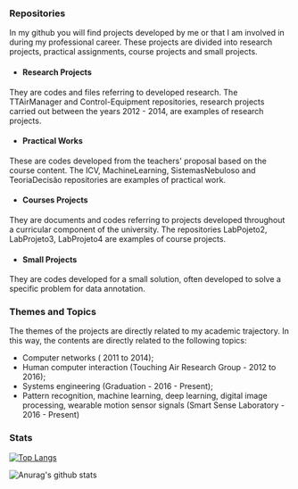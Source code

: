 ### Repositories
In my github you will find projects developed by me or that I am involved in during my professional career. These projects are divided into research projects, practical assignments, course projects and small projects.

- #### Research Projects
They are codes and files referring to developed research. The TTAirManager and Control-Equipment repositories, research projects carried out between the years 2012 - 2014, are examples of research projects.
- #### Practical Works
These are codes developed from the teachers' proposal based on the course content. The ICV, MachineLearning, SistemasNebuloso and TeoriaDecisão repositories are examples of practical work.
- #### Courses Projects
They are documents and codes referring to projects developed throughout a curricular component of the university. The repositories LabPojeto2, LabProjeto3, LabProjeto4 are examples of course projects.
- #### Small Projects
They are codes developed for a small solution, often developed to solve a specific problem for data annotation.

### Themes and Topics
The themes of the projects are directly related to my academic trajectory. In this way, the contents are directly related to the following topics:
- Computer networks ( 2011 to 2014);
- Human computer interaction (Touching Air Research Group - 2012 to 2016);
- Systems engineering (Graduation - 2016 - Present);
- Pattern recognition, machine learning, deep learning, digital image processing, wearable motion sensor signals (Smart Sense Laboratory - 2016 - Present)

### Stats
[![Top Langs](https://github-readme-stats.vercel.app/api/top-langs/?username=jesimonbarreto&layout=compact&theme=dark)](https://github.com/anuraghazra/github-readme-stats)

![Anurag's github stats](https://github-readme-stats.vercel.app/api?username=jesimonbarreto&show_icons=true&theme=dark)
